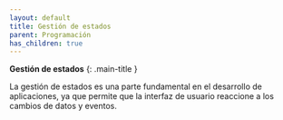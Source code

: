 ```yaml
---
layout: default
title: Gestión de estados
parent: Programación
has_children: true
---
```


**Gestión de estados**
{: .main-title }

<!-- pequeña introducción a la gestión de estados -->
La gestión de estados es una parte fundamental en el desarrollo de aplicaciones, ya que permite que la interfaz de usuario reaccione a los cambios de datos y eventos.